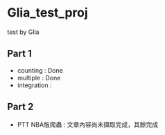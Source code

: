 # Glia_test_proj
test by Glia
## Part 1
* counting : Done
* multiple : Done
* integration : 
## Part 2
* PTT NBA版爬蟲 : 文章內容尚未擷取完成，其餘完成
